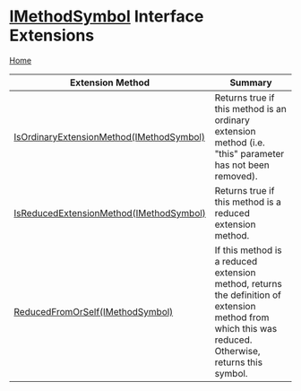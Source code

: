 <a name="_top"></a>

# [IMethodSymbol](https://docs.microsoft.com/en-us/dotnet/api/microsoft.codeanalysis.imethodsymbol) Interface Extensions

[Home](../../../README.md#_top)

| Extension Method | Summary |
| ---------------- | ------- |
| [IsOrdinaryExtensionMethod(IMethodSymbol)](../../../Roslynator/SymbolExtensions/IsOrdinaryExtensionMethod/README.md#_top) | Returns true if this method is an ordinary extension method \(i\.e\. "this" parameter has not been removed\)\. |
| [IsReducedExtensionMethod(IMethodSymbol)](../../../Roslynator/SymbolExtensions/IsReducedExtensionMethod/README.md#_top) | Returns true if this method is a reduced extension method\. |
| [ReducedFromOrSelf(IMethodSymbol)](../../../Roslynator/SymbolExtensions/ReducedFromOrSelf/README.md#_top) | If this method is a reduced extension method, returns the definition of extension method from which this was reduced\. Otherwise, returns this symbol\. |

